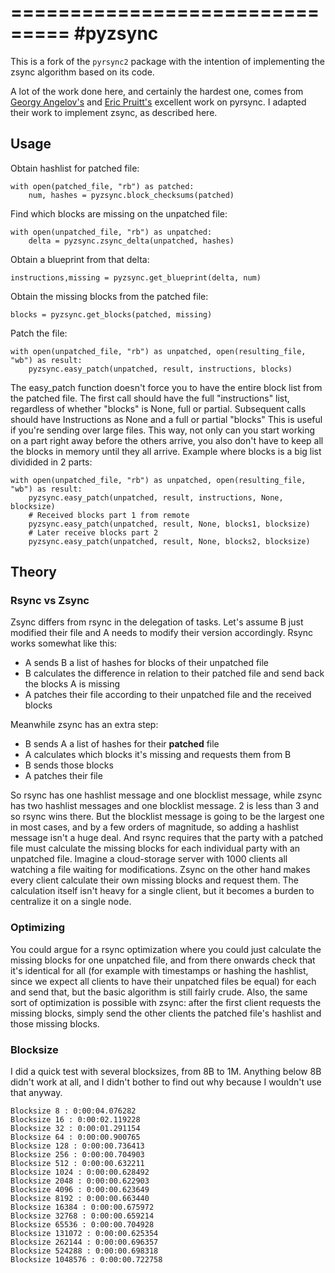 ===============================
#pyzsync
===============================
This is a fork of the `pyrsync2` package with the intention of implementing the zsync algorithm based on its code.

A lot of the work done here, and certainly the hardest one, comes from [Georgy Angelov's](https://github.com/georgyangelov/pyrsync) and [Eric Pruitt's](http://code.activestate.com/recipes/577518-rsync-algorithm/) excellent work on pyrsync. I adapted their work to implement zsync, as described here.

## Usage
Obtain hashlist for patched file:
```
with open(patched_file, "rb") as patched:
	num, hashes = pyzsync.block_checksums(patched)
```
Find which blocks are missing on the unpatched file:
```
with open(unpatched_file, "rb") as unpatched:
	delta = pyzsync.zsync_delta(unpatched, hashes)
```
Obtain a blueprint from that delta:
```
instructions,missing = pyzsync.get_blueprint(delta, num)
```
Obtain the missing blocks from the patched file:
```
blocks = pyzsync.get_blocks(patched, missing)
```
Patch the file:
```
with open(unpatched_file, "rb") as unpatched, open(resulting_file, "wb") as result:
    pyzsync.easy_patch(unpatched, result, instructions, blocks)
```
The easy_patch function doesn't force you to have the entire block list from the patched file.
The first call should have the full "instructions" list, regardless of whether "blocks" is None, full or partial.
Subsequent calls should have Instructions as None and a full or partial "blocks"
This is useful if you're sending over large files. This way, not only can you start working on a part right away
before the others arrive, you also don't have to keep all the blocks in memory until they all arrive.
Example where blocks is a big list dividided in 2 parts:
```
with open(unpatched_file, "rb") as unpatched, open(resulting_file, "wb") as result:
    pyzsync.easy_patch(unpatched, result, instructions, None, blocksize)
    # Received blocks part 1 from remote
    pyzsync.easy_patch(unpatched, result, None, blocks1, blocksize)
    # Later receive blocks part 2
    pyzsync.easy_patch(unpatched, result, None, blocks2, blocksize)
```

## Theory
### Rsync vs Zsync
Zsync differs from rsync in the delegation of tasks. Let's assume B just modified their file and A needs to modify their version accordingly. Rsync works somewhat like this:

* A sends B a list of hashes for blocks of their unpatched file
* B calculates the difference in relation to their patched file and send back the blocks A is missing
* A patches their file according to their unpatched file and the received blocks

Meanwhile zsync has an extra step:

* B sends A a list of hashes for their **patched** file
* A calculates which blocks it's missing and requests them from B
* B sends those blocks
* A patches their file

So rsync has one hashlist message and one blocklist message, while zsync has two hashlist messages and one blocklist message. 2 is less than 3 and so rsync wins there. But the blocklist message is going to be the largest one in most cases, and by a few orders of magnitude, so adding a hashlist message isn't a huge deal. And rsync requires that the party with a patched file must calculate the missing blocks for each individual party with an unpatched file. Imagine a cloud-storage server with 1000 clients all watching a file waiting for modifications. Zsync on the other hand makes every client calculate their own missing blocks and request them. The calculation itself isn't heavy for a single client, but it becomes a burden to centralize it on a single node.

### Optimizing

You could argue for a rsync optimization where you could just calculate the missing blocks for one unpatched file, and from there onwards check that it's identical for all (for example with timestamps or hashing the hashlist, since we expect all clients to have their unpatched files be equal) for each and send that, but the basic algorithm is still fairly crude. Also, the same sort of optimization is possible with zsync: after the first client requests the missing blocks, simply send the other clients the patched file's hashlist and those missing blocks.

### Blocksize

I did a quick test with several blocksizes, from 8B to 1M.
Anything below 8B didn't work at all, and I didn't bother to find out why because I wouldn't use that anyway.
```
Blocksize 8 : 0:00:04.076282
Blocksize 16 : 0:00:02.119228
Blocksize 32 : 0:00:01.291154
Blocksize 64 : 0:00:00.900765
Blocksize 128 : 0:00:00.736413
Blocksize 256 : 0:00:00.704903
Blocksize 512 : 0:00:00.632211
Blocksize 1024 : 0:00:00.628492
Blocksize 2048 : 0:00:00.622903
Blocksize 4096 : 0:00:00.623649
Blocksize 8192 : 0:00:00.663440
Blocksize 16384 : 0:00:00.675972
Blocksize 32768 : 0:00:00.659214
Blocksize 65536 : 0:00:00.704928
Blocksize 131072 : 0:00:00.625354
Blocksize 262144 : 0:00:00.696357
Blocksize 524288 : 0:00:00.698318
Blocksize 1048576 : 0:00:00.722758
```
